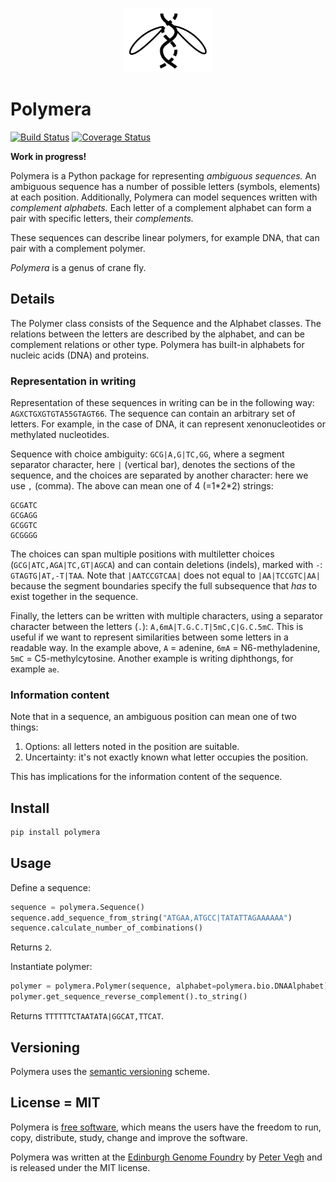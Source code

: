 <p align="center">
<img alt="Polymera logo" title="Polymera" src="https://raw.githubusercontent.com/Edinburgh-Genome-Foundry/Polymera/main/images/Polymera.png" width="140">
</p>


# Polymera

[![Build Status](https://travis-ci.org/Edinburgh-Genome-Foundry/Polymera.svg?branch=main)](https://travis-ci.org/Edinburgh-Genome-Foundry/Polymera)
[![Coverage Status](https://coveralls.io/repos/github/Edinburgh-Genome-Foundry/Polymera/badge.svg?branch=main)](https://coveralls.io/github/Edinburgh-Genome-Foundry/Polymera?branch=main)

**Work in progress!**

Polymera is a Python package for representing *ambiguous sequences.* An ambiguous sequence has a number of possible letters (symbols, elements) at each position. Additionally, Polymera can model sequences written with *complement alphabets.* Each letter of a complement alphabet can form a pair with specific letters, their *complements.*

These sequences can describe linear polymers, for example DNA, that can pair with a complement polymer.

*Polymera* is a genus of crane fly.


## Details

The Polymer class consists of the Sequence and the Alphabet classes. The relations between the letters are described by the alphabet, and can be complement relations or other type. Polymera has built-in alphabets for nucleic acids (DNA) and proteins.

### Representation in writing

Representation of these sequences in writing can be in the following way: `AGXCTGXGTGTA55GTAGT66`. The sequence can contain an arbitrary set of letters. For example, in the case of DNA, it can represent xenonucleotides or methylated nucleotides.

Sequence with choice ambiguity: `GCG|A,G|TC,GG`, where a segment separator character, here `|` (vertical bar), denotes the sections of the sequence, and the choices are separated by another character: here we use `,` (comma). The above can mean one of 4 (=1\*2\*2) strings:
```
GCGATC
GCGAGG
GCGGTC
GCGGGG
```

The choices can span multiple positions with multiletter choices (`GCG|ATC,AGA|TC,GT|AGCA`) and can contain deletions (indels), marked with `-`: `GTAGTG|AT,-T|TAA`. Note that `|AATCCGTCAA|` does not equal to `|AA|TCCGTC|AA|` because the segment boundaries specify the full subsequence that *has* to exist together in the sequence.

Finally, the letters can be written with multiple characters, using a separator character between the letters (`.`):
`A,6mA|T.G.C.T|5mC,C|G.C.5mC`.
This is useful if we want to represent similarities between some letters in a readable way. In the example above, `A` = adenine, `6mA` = N6-methyladenine, `5mC` = C5-methylcytosine. Another example is writing diphthongs, for example `ae`.

### Information content

Note that in a sequence, an ambiguous position can mean one of two things:

1. Options: all letters noted in the position are suitable.
2. Uncertainty: it's not exactly known what letter occupies the position.

This has implications for the information content of the sequence.


## Install

```bash
pip install polymera
```


## Usage

Define a sequence:

```python
sequence = polymera.Sequence()
sequence.add_sequence_from_string("ATGAA,ATGCC|TATATTAGAAAAAA")
sequence.calculate_number_of_combinations()
```
Returns `2`.

Instantiate polymer:

```python
polymer = polymera.Polymer(sequence, alphabet=polymera.bio.DNAAlphabet)
polymer.get_sequence_reverse_complement().to_string()
```
Returns `TTTTTTCTAATATA|GGCAT,TTCAT`.


## Versioning

Polymera uses the [semantic versioning](https://semver.org) scheme.


## License = MIT

Polymera is [free software](https://www.gnu.org/philosophy/free-sw.en.html), which means the users have the freedom to run, copy, distribute, study, change and improve the software.

Polymera was written at the [Edinburgh Genome Foundry](https://edinburgh-genome-foundry.github.io/) by [Peter Vegh](https://github.com/veghp) and is released under the MIT license.
